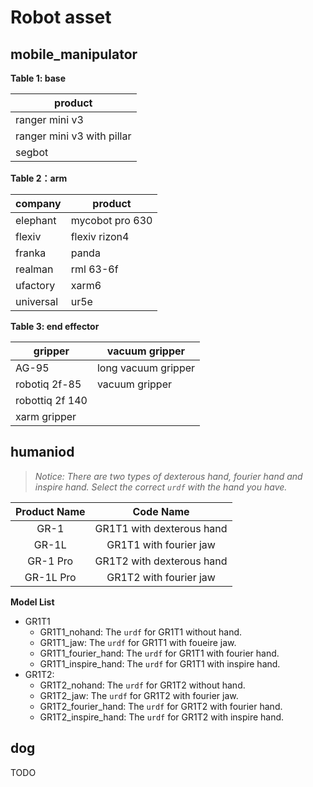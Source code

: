 # Robot asset

## mobile_manipulator

**Table 1: base**

|  product                      |
| --------                      |
|  ranger mini v3               | 
|  ranger mini v3 with pillar   |
|  segbot                       |


**Table 2：arm**

| company   |  product         |
| --------  | --------         |
| elephant  | mycobot pro 630  |  
| flexiv    | flexiv rizon4    |
| franka    | panda            |
| realman   | rml 63-6f        |
| ufactory  | xarm6            |
| universal | ur5e             |

**Table 3: end effector**

| gripper          |  vacuum gripper         |
| --------         | --------                |
|  AG-95           |  long vacuum gripper    |  
| robotiq 2f-85    |  vacuum gripper         |
| robottiq 2f 140  |                         |
| xarm gripper     |                         |

## humaniod

> *Notice: There are two types of dexterous hand, fourier hand and inspire hand. Select the correct `urdf` with the hand you have.*

| Product Name |  Code Name |
| :----------: | :--------: |
|   GR-1       |  GR1T1 with dexterous hand |
|   GR-1L      |  GR1T1 with fourier jaw |
|   GR-1 Pro   |  GR1T2 with dexterous hand |
|   GR-1L Pro  |  GR1T2 with fourier jaw |


**Model List**
- GR1T1
    - GR1T1_nohand: The `urdf` for GR1T1 without hand.
    - GR1T1_jaw: The `urdf` for GR1T1 with foueire jaw.
    - GR1T1_fourier_hand: The `urdf` for GR1T1 with fourier hand.
    - GR1T1_inspire_hand: The `urdf` for GR1T1 with inspire hand.
- GR1T2:
    - GR1T2_nohand: The `urdf` for GR1T2 without hand.
    - GR1T2_jaw: The `urdf` for GR1T2 with fourier jaw.
    - GR1T2_fourier_hand: The `urdf` for GR1T2 with fourier hand.
    - GR1T2_inspire_hand: The `urdf` for GR1T2 with inspire hand.
  
## dog

TODO